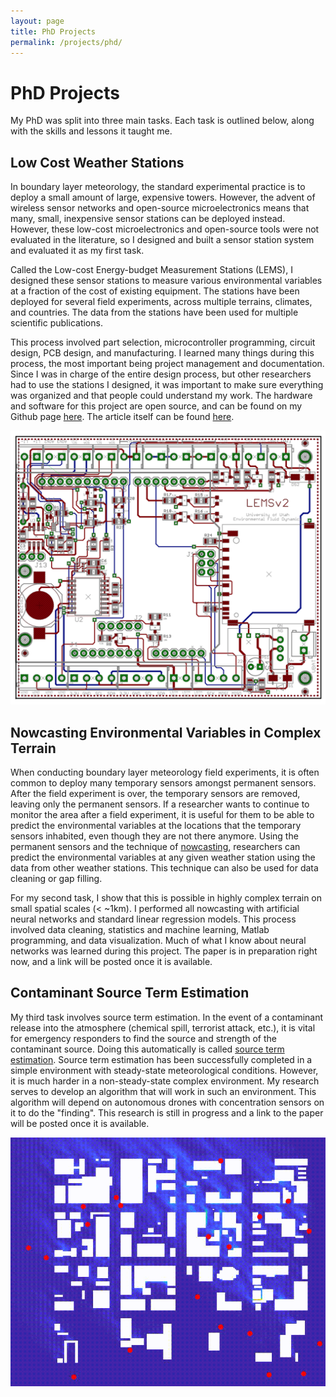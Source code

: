 ```yaml
---
layout: page
title: PhD Projects
permalink: /projects/phd/
---
```


# PhD Projects

My PhD was split into three main tasks. Each task is outlined below, along with the skills and lessons it taught me.

## Low Cost Weather Stations

In boundary layer meteorology, the standard experimental practice is to deploy a small amount of large, expensive towers. However, the advent of wireless sensor networks and open-source microelectronics means that many, small, inexpensive sensor stations can be deployed instead. However, these low-cost microelectronics and open-source tools were not evaluated in the literature, so I designed and built a sensor station system and evaluated it as my first task. 

Called the Low-cost Energy-budget Measurement Stations (LEMS), I designed these sensor stations to measure various environmental variables at a fraction of the cost of existing equipment. The stations have been deployed for several field experiments, across multiple terrains, climates, and countries. The data from the stations have been used for multiple scientific publications.

 This process involved part selection, microcontroller programming, circuit design, PCB design, and manufacturing. I learned many things during this process, the most important being project management and documentation. Since I was in charge of the entire design process, but other researchers had to use the stations I designed, it was important to make sure everything was organized and that people could understand my work. The hardware and software for this project are open source, and can be found on my Github page [here](https://github.com/madvoid/LEMSv2). The article itself can be found [here](http://iopscience.iop.org/article/10.1088/1361-6501/aa97fb/meta).

![LEMS_PCB](/images/LEMS_PCB.png)

## Nowcasting Environmental Variables in Complex Terrain

 When conducting boundary layer meteorology field experiments, it is often common to deploy many temporary sensors amongst permanent sensors. After the field experiment is over, the temporary sensors are removed, leaving only the permanent sensors. If a researcher wants to continue to monitor the area after a field experiment, it is useful for them to be able to predict the environmental variables at the locations that the temporary sensors inhabited, even though they are not there anymore. Using the permanent sensors and the technique of [nowcasting](https://en.wikipedia.org/wiki/Nowcasting), researchers can predict the environmental variables at any given weather station using the data from other weather stations. This technique can also be used for data cleaning or gap filling.

For my second task, I show that this is possible in highly complex terrain on small spatial scales (< ~1km). I performed all nowcasting with artificial neural networks and standard linear regression models. This process involved data cleaning, statistics and machine learning, Matlab programming, and data visualization. Much of what I know about neural networks was learned during this project. The paper is in preparation right now, and a link will be posted once it is available.

## Contaminant Source Term Estimation

My third task involves source term estimation. In the event of a contaminant release into the atmosphere (chemical spill, terrorist attack, etc.), it is vital for emergency responders to find the source and strength of the contaminant source. Doing this automatically is called [source term estimation](https://narac.llnl.gov/research-and-development/source-term-estimation). Source term estimation has been successfully completed in a simple environment with steady-state meteorological conditions. However, it is much harder in a non-steady-state complex environment. My research serves to develop an algorithm that will work in such an environment. This algorithm will depend on autonomous drones with concentration sensors on it to do the "finding". This research is still in progress and a link to the paper will be posted once it is available.

![PSO_Hestia_Run3](/images/PSO_Hestia_Run3.gif)






